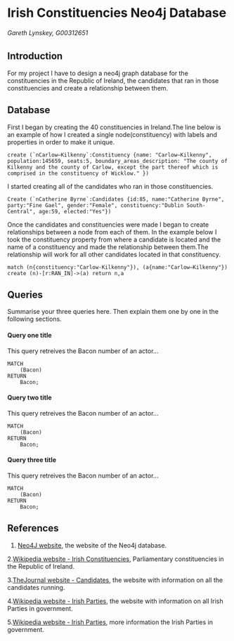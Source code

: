 # Irish Constituencies Neo4j Database
###### Gareth Lynskey, G00312651

## Introduction
For my project I have to design a neo4j graph database for the constituencies in the Republic of Ireland, the candidates that ran in those constituencies and create a relationship between them.

## Database
First I began by creating the 40 constituencies in Ireland.The line below is an example of how I created a single node(constituency) with labels and properties in order to make it unique.
```
create (`nCarlow–Kilkenny`:Constituency {name: "Carlow–Kilkenny", population:145659, seats:5, boundary_areas_description: "The county of Kilkenny and the county of Carlow, except the part thereof which is comprised in the constituency of Wicklow." })
```
I started creating all of the candidates who ran in those constituencies.
```
Create (`nCatherine Byrne`:Candidates {id:85, name:"Catherine Byrne", party:"Fine Gael", gender:"Female", constituency:"Dublin South-Central", age:59, elected:"Yes"})
```
Once the candidates and constituencies were made I began to create relationships between a node from each of them.
In the example below I took the constituency property from where a candidate is located and the name of a constituency and made the relationship between them.The relationship will work for all other candidates located in that constituency.
```
match (n{constituency:"Carlow-Kilkenny"}), (a{name:"Carlow–Kilkenny"}) create (n)-[r:RAN_IN]->(a) return n,a
```

## Queries
Summarise your three queries here.
Then explain them one by one in the following sections.

#### Query one title
This query retreives the Bacon number of an actor...
```cypher
MATCH
	(Bacon)
RETURN
	Bacon;
```

#### Query two title
This query retreives the Bacon number of an actor...
```cypher
MATCH
	(Bacon)
RETURN
	Bacon;
```

#### Query three title
This query retreives the Bacon number of an actor...
```cypher
MATCH
	(Bacon)
RETURN
	Bacon;
```

## References
1. [Neo4J website](http://neo4j.com/), the website of the Neo4j database.

2.[Wikipedia website - Irish Constituencies](https://en.wikipedia.org/wiki/Parliamentary_constituencies_in_the_Republic_of_Ireland), Parliamentary constituencies in the Republic of Ireland.

3.[TheJournal website - Candidates](http://www.thejournal.ie/election-2016/constituency/), the website with information on all the candidates running.

4.[Wikipedia website - Irish Parties](https://en.wikipedia.org/wiki/List_of_political_parties_in_the_Republic_of_Ireland), the website with information on all Irish Parties in government.

5.[Wikipedia website - Irish Parties](https://en.wikipedia.org/wiki/Irish_general_election,_2016), more information the Irish Parties in government.
